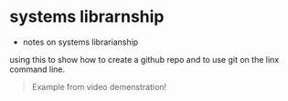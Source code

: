# systems librarnship

- notes on systems librarianship

using this to show how to create a github repo and to use git on the linx command line.

> Example from video demenstration! 

